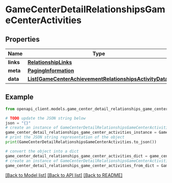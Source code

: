 # GameCenterDetailRelationshipsGameCenterActivities


## Properties

Name | Type | Description | Notes
------------ | ------------- | ------------- | -------------
**links** | [**RelationshipLinks**](RelationshipLinks.md) |  | [optional] 
**meta** | [**PagingInformation**](PagingInformation.md) |  | [optional] 
**data** | [**List[GameCenterAchievementRelationshipsActivityData]**](GameCenterAchievementRelationshipsActivityData.md) |  | [optional] 

## Example

```python
from openapi_client.models.game_center_detail_relationships_game_center_activities import GameCenterDetailRelationshipsGameCenterActivities

# TODO update the JSON string below
json = "{}"
# create an instance of GameCenterDetailRelationshipsGameCenterActivities from a JSON string
game_center_detail_relationships_game_center_activities_instance = GameCenterDetailRelationshipsGameCenterActivities.from_json(json)
# print the JSON string representation of the object
print(GameCenterDetailRelationshipsGameCenterActivities.to_json())

# convert the object into a dict
game_center_detail_relationships_game_center_activities_dict = game_center_detail_relationships_game_center_activities_instance.to_dict()
# create an instance of GameCenterDetailRelationshipsGameCenterActivities from a dict
game_center_detail_relationships_game_center_activities_from_dict = GameCenterDetailRelationshipsGameCenterActivities.from_dict(game_center_detail_relationships_game_center_activities_dict)
```
[[Back to Model list]](../README.md#documentation-for-models) [[Back to API list]](../README.md#documentation-for-api-endpoints) [[Back to README]](../README.md)


